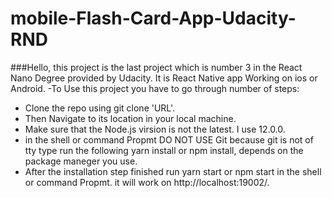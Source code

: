 # mobile-Flash-Card-App-Udacity-RND

###Hello, this project is the last project which is number 3 in the React Nano Degree provided by Udacity. It is React Native app Working on ios or Android. 
-To Use this project you have to go through number of steps: 
* Clone the repo using git clone 'URL'.
* Then Navigate to its location in your local machine.
* Make sure that the Node.js virsion is not the latest. I use 12.0.0.
* in the shell or command Propmt DO NOT USE Git because git is not of tty type run the following yarn install or npm install, depends on the package maneger you use.
* After the installation step finished run yarn start or npm start in the shell or command Propmt. it will work on http://localhost:19002/.
